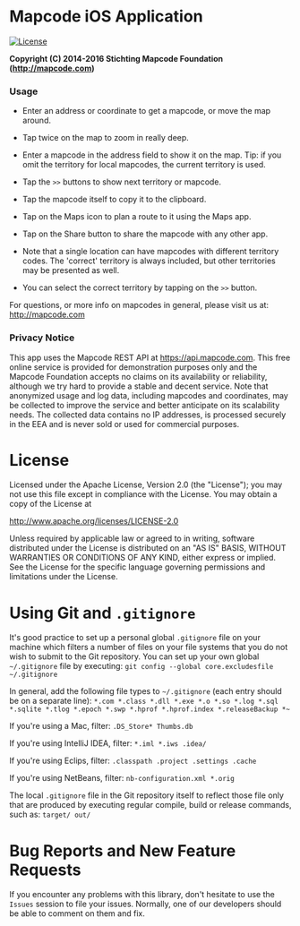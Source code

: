# Mapcode iOS Application

[![License](http://img.shields.io/badge/license-APACHE2-blue.svg)]()

**Copyright (C) 2014-2016 Stichting Mapcode Foundation (http://mapcode.com)**


### Usage

* Enter an address or coordinate to get a mapcode, or move the map around.

* Tap twice on the map to zoom in really deep.

* Enter a mapcode in the address field to show it on the map. Tip: if you omit
the territory for local mapcodes, the current territory is used.

* Tap the `>>` buttons to show next territory or mapcode.

* Tap the mapcode itself to copy it to the clipboard.

* Tap on the Maps icon to plan a route to it using the Maps app.

* Tap on the Share button to share the mapcode with any other app.

* Note that a single location can have mapcodes with different territory codes.
  The 'correct' territory is always included, but other territories may be presented as well.

* You can select the correct territory by tapping on the `>>` button.

For questions, or more info on mapcodes in general, please visit us at:
http://mapcode.com


### Privacy Notice

This app uses the Mapcode REST API at https://api.mapcode.com.
This free online service is provided for demonstration purposes
only and the Mapcode Foundation accepts no claims
on its availability or reliability, although we try hard to
provide a stable and decent service. Note that anonymized
usage and log data, including mapcodes and coordinates, may
be collected to improve the service and better anticipate
on its scalability needs. The collected data contains no IP
addresses, is processed securely in the EEA and is never
sold or used for commercial purposes.


# License

Licensed under the Apache License, Version 2.0 (the "License");
you may not use this file except in compliance with the License.
You may obtain a copy of the License at

   http://www.apache.org/licenses/LICENSE-2.0

Unless required by applicable law or agreed to in writing, software
distributed under the License is distributed on an "AS IS" BASIS,
WITHOUT WARRANTIES OR CONDITIONS OF ANY KIND, either express or implied.
See the License for the specific language governing permissions and
limitations under the License.


# Using Git and `.gitignore`

It's good practice to set up a personal global `.gitignore` file on your machine which filters a number of files
on your file systems that you do not wish to submit to the Git repository. You can set up your own global
`~/.gitignore` file by executing:
`git config --global core.excludesfile ~/.gitignore`

In general, add the following file types to `~/.gitignore` (each entry should be on a separate line):
`*.com *.class *.dll *.exe *.o *.so *.log *.sql *.sqlite *.tlog *.epoch *.swp *.hprof *.hprof.index *.releaseBackup *~`

If you're using a Mac, filter:
`.DS_Store* Thumbs.db`

If you're using IntelliJ IDEA, filter:
`*.iml *.iws .idea/`

If you're using Eclips, filter:
`.classpath .project .settings .cache`

If you're using NetBeans, filter:
`nb-configuration.xml *.orig`

The local `.gitignore` file in the Git repository itself to reflect those file only that are produced by executing
regular compile, build or release commands, such as:
`target/ out/`


# Bug Reports and New Feature Requests

If you encounter any problems with this library, don't hesitate to use the `Issues` session to file your issues.
Normally, one of our developers should be able to comment on them and fix.
